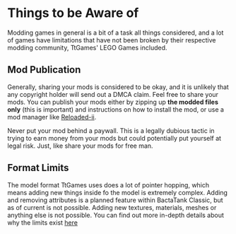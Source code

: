 # Things to be Aware of
Modding games in general is a bit of a task all things considered, and a lot of games have limitations that have not been broken by their respective modding community, TtGames' LEGO Games included.

## Mod Publication
Generally, sharing your mods is considered to be okay, and it is unlikely that any copyright holder will send out a DMCA claim. Feel free to share your mods. You can publish your mods either by zipping up **the modded files only** (this is important) and instructions on how to install the mod, or use a mod manager like [Reloaded-ii](https://github.com/Reloaded-Project/Reloaded-II).

Never put your mod behind a paywall. This is a legally dubious tactic in trying to earn money from your mods but could potentially put yourself at legal risk. Just, like share your mods for free man.

## Format Limits
The model format TtGames uses does a lot of pointer hopping, which means adding new things inside fo the model is extremely complex. Adding and removing attributes is a planned feature within BactaTank Classic, but as of current is not possible. Adding new textures, materials, meshes or anything else is not possible. You can find out more in-depth details about why the limits exist [here](technical/index.md)